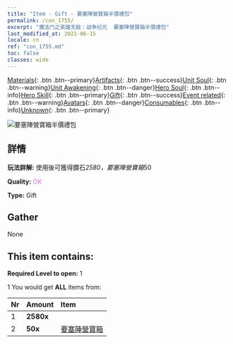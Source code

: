 ```yaml
---
title: "Item - Gift - 要塞陣營寶箱半價禮包"
permalink: /con_1755/
excerpt: "魔法门之英雄无敌：战争纪元  要塞陣營寶箱半價禮包"
last_modified_at: 2021-06-15
locale: cn
ref: "con_1755.md"
toc: false
classes: wide
---
```

 [Materials](/ItemsCN/){: .btn .btn--primary}[Artifacts](/ItemsCN/Artifacts/){: .btn .btn--success}[Unit Soul](/ItemsCN/UnitSoul/){: .btn .btn--warning}[Unit Awakening](/ItemsCN/UnitAwakening/){: .btn .btn--danger}[Hero Soul](/ItemsCN/HeroSoul/){: .btn .btn--info}[Hero Skill](/ItemsCN/HeroSkill/){: .btn .btn--primary}[Gift](/ItemsCN/Gift/){: .btn .btn--success}[Event related](/ItemsCN/Events/){: .btn .btn--warning}[Avatars](/ItemsCN/Avatars/){: .btn .btn--danger}[Consumables](/ItemsCN/Consumables/){: .btn .btn--info}[Unknown](/ItemsCN/Unknown/){: .btn .btn--primary}

 ![要塞陣營寶箱半價禮包](/images/t/i_907196.png)

## 詳情
 **玩法詳解:** 使用後可獲得鑽石*2580，要塞陣營寶箱*50

 **Quality:** <span style="color: #DA70D6">OK</span>

 **Type:** Gift

## Gather

  None

## This item contains:

 **Required Level to open:** 1

 1 You would get **ALL** items  from:

  | Nr | Amount |     Item    |
  |:---|:-------|:------------|
  | 1 |  **2580x** | <i class="fas fa-gem"/> |  | 
  | 2 |  **50x** | [要塞陣營寶箱](/cn/Items/con_1277/) |  | 
